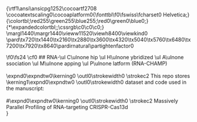 {\rtf1\ansi\ansicpg1252\cocoartf2708
\cocoatextscaling0\cocoaplatform0{\fonttbl\f0\fswiss\fcharset0 Helvetica;}
{\colortbl;\red255\green255\blue255;\red0\green0\blue0;}
{\*\expandedcolortbl;;\cssrgb\c0\c0\c0;}
\margl1440\margr1440\vieww11520\viewh8400\viewkind0
\pard\tx720\tx1440\tx2160\tx2880\tx3600\tx4320\tx5040\tx5760\tx6480\tx7200\tx7920\tx8640\pardirnatural\partightenfactor0

\f0\fs24 \cf0 ## RNA-\ul C\ulnone hip \ul H\ulnone ybridized \ul A\ulnone ssociation \ul M\ulnone apping \ul P\ulnone latform (RNA-CHAMP)\
\
\expnd0\expndtw0\kerning0
\outl0\strokewidth0 \strokec2 This repo stores \kerning1\expnd0\expndtw0 \outl0\strokewidth0 dataset and code used in the manuscript:\
\
#\expnd0\expndtw0\kerning0
\outl0\strokewidth0 \strokec2 Massively Parallel Profiling of RNA-targeting CRISPR-Cas13d\
}